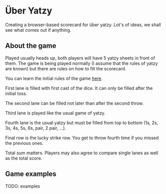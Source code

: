 # Über Yatzy

Creating a browser-based scorecard for über yatzy.
Lot's of ideas, we shall see what comes out if anything.

## About the game

Played usually heads up, both players will have 5 yatzy sheets in front of them.
The game is being played normally (I assume that the rules of yatzy are known) but there are rules on how to fill the scorecard.

You can learn the initial rules of the game [here](https://en.wikipedia.org/wiki/Yahtzee).

First lane is filled with first cast of the dice. It can only be filled after the initial toss.

The second lane can be filled not later than after the second throw.

Third lane is played like the usual game of yatzy.

Fourth lane is the usual yatzy but must be filled from top to bottom (1s, 2s, 3s, 4s, 5s, 6s, pair, 2 pair, ...).

Final row is the lucky strike row. You get to throw fourth time if you missed the previous ones.

Total sum matters. Players may also agree to compare single lanes as well as the total score.

## Game examples

TODO: examples